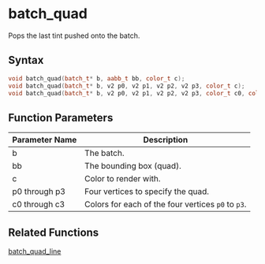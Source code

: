 # batch_quad

Pops the last tint pushed onto the batch.

## Syntax

```cpp
void batch_quad(batch_t* b, aabb_t bb, color_t c);
void batch_quad(batch_t* b, v2 p0, v2 p1, v2 p2, v2 p3, color_t c);
void batch_quad(batch_t* b, v2 p0, v2 p1, v2 p2, v2 p3, color_t c0, color_t c1, color_t c2, color_t c3);
```

## Function Parameters

Parameter Name | Description
--- | ---
b | The batch.
bb | The bounding box (quad).
c | Color to render with.
p0 through p3 | Four vertices to specify the quad.
c0 through c3 | Colors for each of the four vertices `p0` to `p3`.

## Related Functions
 
[batch_quad_line](https://github.com/RandyGaul/cute_framework/tree/master/doc/graphics/batch/batch_quad_line.md)  
